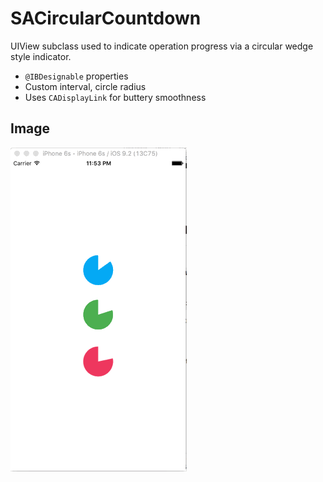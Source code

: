 # SACircularCountdown
UIView subclass used to indicate operation progress via a circular wedge 
 style indicator.


- `@IBDesignable` properties
- Custom interval, circle radius
- Uses `CADisplayLink` for buttery smoothness
 
## Image
![Demo image](Demo.gif)